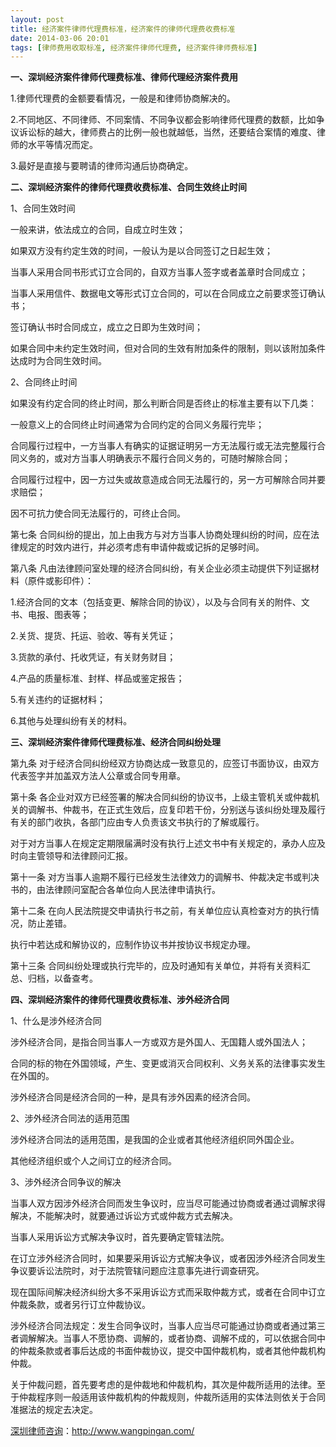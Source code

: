 ```yaml
---
layout: post
title: 经济案件律师代理费标准，经济案件的律师代理费收费标准
date: 2014-03-06 20:01
tags: [律师费用收取标准, 经济案件律师代理费, 经济案件律师费标准]
---
```

<strong>一、深圳经济案件律师代理费标准、律师代理经济案件费用</strong>

1.律师代理费的金额要看情况，一般是和律师协商解决的。

2.不同地区、不同律师、不同案情、不同争议都会影响律师代理费的数额，比如争议诉讼标的越大，律师费占的比例一般也就越低，当然，还要结合案情的难度、律师的水平等情况而定。

3.最好是直接与要聘请的律师沟通后协商确定。

<strong>二、深圳经济案件的律师代理费收费标准、合同生效终止时间</strong>

1、合同生效时间

一般来讲，依法成立的合同，自成立时生效；

如果双方没有约定生效的时间，一般认为是以合同签订之日起生效；

当事人采用合同书形式订立合同的，自双方当事人签字或者盖章时合同成立；

当事人采用信件、数据电文等形式订立合同的，可以在合同成立之前要求签订确认书；

签订确认书时合同成立，成立之日即为生效时间；

如果合同中未约定生效时间，但对合同的生效有附加条件的限制，则以该附加条件达成时为合同生效时间。

2、合同终止时间

如果没有约定合同的终止时间，那么判断合同是否终止的标准主要有以下几类：

一般意义上的合同终止时间通常为合同约定的合同义务履行完毕；

合同履行过程中，一方当事人有确实的证据证明另一方无法履行或无法完整履行合同义务的，或对方当事人明确表示不履行合同义务的，可随时解除合同；

合同履行过程中，因一方过失或故意造成合同无法履行的，另一方可解除合同并要求赔偿；

因不可抗力使合同无法履行的，可终止合同。

第七条 合同纠纷的提出，加上由我方与对方当事人协商处理纠纷的时间，应在法律规定的时效内进行，并必须考虑有申请仲裁或记拆的足够时间。

第八条 凡由法律顾问室处理的经济合同纠纷，有关企业必须主动提供下列证据材料（原件或影印件）：

1.经济合同的文本（包括变更、解除合同的协议），以及与合同有关的附件、文书、电报、图表等；

2.关货、提货、托运、验收、等有关凭证；

3.货款的承付、托收凭证，有关财务财目；

4.产品的质量标准、封样、样品或鉴定报告；

5.有关违约的证据材料；

6.其他与处理纠纷有关的材料。

<strong>三、深圳经济案件律师代理费标准、经济合同纠纷处理</strong>

第九条 对于经济合同纠纷经双方协商达成一致意见的，应签订书面协议，由双方代表签字并加盖双方法人公章或合同专用章。

第十条 各企业对双方已经签署的解决合同纠纷的协议书，上级主管机关或仲裁机关的调解书、仲裁书，在正式生效后，应复印若干份，分别送与该纠纷处理及履行有关的部门收执，各部门应由专人负责该文书执行的了解或履行。

对于对方当事人在规定定期限届满时没有执行上述文书中有关规定的，承办人应及时向主管领导和法律顾问汇报。

第十一条 对方当事人逾期不履行已经发生法律效力的调解书、仲裁决定书或判决书的，由法律顾问室配合各单位向人民法律申请执行。

第十二条 在向人民法院提交申请执行书之前，有关单位应认真检查对方的执行情况，防止差错。

执行中若达成和解协议的，应制作协议书并按协议书规定办理。

第十三条 合同纠纷处理或执行完毕的，应及时通知有关单位，并将有关资料汇总、归档，以备查考。

<strong>四、深圳经济案件的律师代理费收费标准、涉外经济合同</strong>

1、什么是涉外经济合同

涉外经济合同，是指合同当事人一方或双方是外国人、无国籍人或外国法人；

合同的标的物在外国领域，产生、变更或消灭合同权利、义务关系的法律事实发生在外国的。

涉外经济合同是经济合同的一种，是具有涉外因素的经济合同。

2、涉外经济合同法的适用范围

涉外经济合同法的适用范围，是我国的企业或者其他经济组织同外国企业。

其他经济组织或个人之间订立的经济合同。

3、涉外经济合同争议的解决

当事人双方因涉外经济合同而发生争议时，应当尽可能通过协商或者通过调解求得解决，不能解决时，就要通过诉讼方式或仲裁方式去解决。

当事人采用诉讼方式解决争议时，首先要确定管辖法院。

在订立涉外经济合同时，如果要采用诉讼方式解决争议，或者因涉外经济合同发生争议要诉讼法院时，对于法院管辖问题应注意事先进行调查研究。

现在国际间解决经济纠纷大多不采用诉讼方式而采取仲裁方式，或者在合同中订立仲裁条款，或者另行订立仲裁协议。

涉外经济合同法规定：发生合同争议时，当事人应当尽可能通过协商或者通过第三者调解解决。当事人不愿协商、调解的，或者协商、调解不成的，可以依据合同中的仲裁条款或者事后达成的书面仲裁协议，提交中国仲裁机构，或者其他仲裁机构仲裁。

关于仲裁问题，首先要考虑的是仲裁地和仲裁机构，其次是仲裁所适用的法律。至于仲裁程序则一般适用该仲裁机构的仲裁规则，仲裁所适用的实体法则依关于合同准据法的规定去决定。

<a href="http://www.wangpingan.com/">深圳律师咨询</a>：<a href="http://www.wangpingan.com/">http://www.wangpingan.com/</a>

